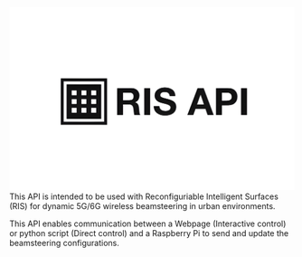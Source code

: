 ![Alt text](RIS_API.png)
This API is intended to be used with Reconfiguriable Intelligent Surfaces (RIS) for dynamic 5G/6G wireless beamsteering in urban environments.

 This API enables communication between a Webpage (Interactive control) or python script (Direct control) and a Raspberry Pi to send and update the beamsteering configurations. 
